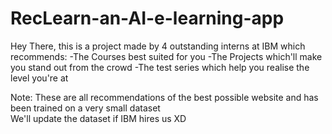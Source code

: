 # RecLearn-an-AI-e-learning-app
Hey There, this is a project made by 4 outstanding interns at IBM  which recommends: 
-The Courses best suited for you 
-The Projects which'll make you stand out from the crowd 
-The test series which help you realise the level you're at 

Note: These are all recommendations of the best possible website  and has been trained on a very small dataset  
We'll update the dataset if IBM hires us XD

